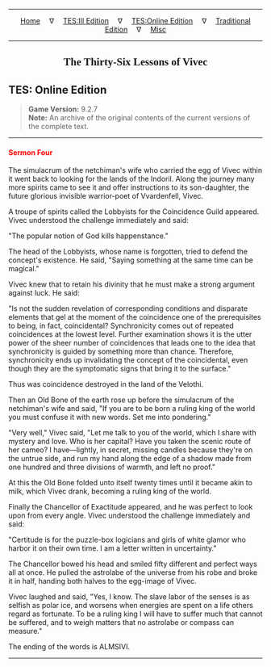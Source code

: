 
---

<!-- Jekyll Page Links -->

<center>
<a href="../../../../index.html">Home</a>
&emsp;&nabla;&emsp;
<a href="../../../index-tes3.html">TES:III Edition</a>
&emsp;&nabla;&emsp;
<a href="../../../index-teso.html">TES:Online Edition</a>
&emsp;&nabla;&emsp;
<a href="../../../index-traditional.html">Traditional Edition</a>
&emsp;&nabla;&emsp;
<a href="../../../index-misc.html">Misc</a>
</center>

<!-- Markdown Body Below: -->

---

<center>
<h2><span style="font-family:Georgia">The Thirty-Six Lessons of Vivec</span></h2>
</center>

## TES: Online Edition

> __Game Version:__ 9.2.7\
> __Note:__ An archive of the original contents of the current versions of the complete text.

---

#### <span style="color:red">Sermon Four</span>

The simulacrum of the netchiman's wife who carried the egg of Vivec within it went back to looking for the lands of the Indoril. Along the journey many more spirits came to see it and offer instructions to its son-daughter, the future glorious invisible warrior-poet of Vvardenfell, Vivec.

A troupe of spirits called the Lobbyists for the Coincidence Guild appeared. Vivec understood the challenge immediately and said:

"The popular notion of God kills happenstance."

The head of the Lobbyists, whose name is forgotten, tried to defend the concept's existence. He said, "Saying something at the same time can be magical."

Vivec knew that to retain his divinity that he must make a strong argument against luck. He said:

"Is not the sudden revelation of corresponding conditions and disparate elements that gel at the moment of the coincidence one of the prerequisites to being, in fact, coincidental? Synchronicity comes out of repeated coincidences at the lowest level. Further examination shows it is the utter power of the sheer number of coincidences that leads one to the idea that synchronicity is guided by something more than chance. Therefore, synchronicity ends up invalidating the concept of the coincidental, even though they are the symptomatic signs that bring it to the surface."

Thus was coincidence destroyed in the land of the Velothi.

Then an Old Bone of the earth rose up before the simulacrum of the netchiman's wife and said, "If you are to be born a ruling king of the world you must confuse it with new words. Set me into pondering."

"Very well," Vivec said, "Let me talk to you of the world, which I share with mystery and love. Who is her capital? Have you taken the scenic route of her cameo? I have&mdash;lightly, in secret, missing candles because they're on the untrue side, and run my hand along the edge of a shadow made from one hundred and three divisions of warmth, and left no proof."

At this the Old Bone folded unto itself twenty times until it became akin to milk, which Vivec drank, becoming a ruling king of the world.

Finally the Chancellor of Exactitude appeared, and he was perfect to look upon from every angle. Vivec understood the challenge immediately and said:

"Certitude is for the puzzle-box logicians and girls of white glamor who harbor it on their own time. I am a letter written in uncertainty."

The Chancellor bowed his head and smiled fifty different and perfect ways all at once. He pulled the astrolabe of the universe from his robe and broke it in half, handing both halves to the egg-image of Vivec.

Vivec laughed and said, "Yes, I know. The slave labor of the senses is as selfish as polar ice, and worsens when energies are spent on a life others regard as fortunate. To be a ruling king I will have to suffer much that cannot be suffered, and to weigh matters that no astrolabe or compass can measure."

The ending of the words is ALMSIVI.

---
